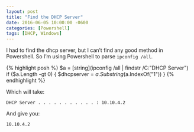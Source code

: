 ```yaml
---
layout: post
title: "Find the DHCP Server"
date: 2016-06-05 10:00:00 -0600
categories: [Powershell]
tags: [DHCP, Windows]
---
```


I had to find the dhcp server, but I can’t find any good method in Powershell. So I’m using Powershell to parse `ipconfig /all`.

{% highlight posh %}
$a = [string](ipconfig /all | findstr /C:"DHCP Server")
if ($a.Length -gt 0) { $dhcpserver = $a.Substring($a.IndexOf("1")) }
{% endhighlight %}

Which will take:

    DHCP Server . . . . . . . . . . . : 10.10.4.2

And give you:

    10.10.4.2
